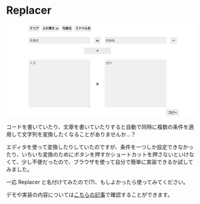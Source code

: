 # Replacer

![replacer.png](replacer.png)

コードを書いていたり、文章を書いていたりすると自動で同時に複数の条件を適用して文字列を変換したくなることがありませんか…？

エディタを使って変換したりしていたのですが、条件を一つしか設定できなかったり、いちいち変換のためにボタンを押すかショートカットを押さないといけなくて、少し不便だったので、ブラウザを使って自分で簡単に実装できるか試してみました。

一応 Replacer と名付けてみたので(?)、もしよかったら使ってみてください。

デモや実装の内容については[こちらの記事](https://blog.n-hassy.info/2022/03/replacer-by-javascript/)で確認することができます。

